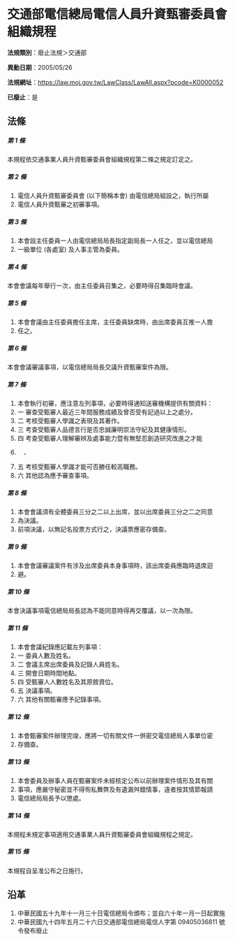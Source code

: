 # 交通部電信總局電信人員升資甄審委員會組織規程

**法規類別**：廢止法規＞交通部

**異動日期**：2005/05/26  

**法規網址**：https://law.moj.gov.tw/LawClass/LawAll.aspx?pcode=K0000052

**已廢止**：是



## 法條
##### 第 1 條
本規程依交通事業人員升資甄審委員會組織規程第二條之規定訂定之。

##### 第 2 條
1. 電信人員升資甄審委員會 (以下簡稱本會) 由電信總局組設之，執行所屬
1. 電信人員升資甄審之初審事項。

##### 第 3 條
1. 本會設主任委員一人由電信總局局長指定副局長一人任之，並以電信總局
1. 一級單位 (各處室) 及人事主管為委員。

##### 第 4 條
本會會議每年舉行一次，由主任委員召集之，必要時得召集臨時會議。

##### 第 5 條
1. 本會會議由主任委員擔任主席，主任委員缺席時，由出席委員互推一人擔
1. 任之。

##### 第 6 條
本會會議審議事項，以電信總局局長交議升資甄審案件為限。

##### 第 7 條
1. 本會執行初審，應注意左列事項，必要時得通知送審機構提供有關資料：
1.   一  審查受甄審人最近三年間服務成績及曾否受有記過以上之處分。
1.   二  考核受甄審人學識之表現及其著作。
1.   三  考查受甄審人品德言行是否忠誠廉明崇法守紀及其健康情形。
1.   四  考查受甄審人理解審辨及處事能力暨有無堅忍創造研究改進之才能
1.       。
1.   五  考核受甄審人學識才能可否勝任較高職務。
1.   六  其他認為應予審查事項。

##### 第 8 條
1. 本會會議須有全體委員三分之二以上出席，並以出席委員三分之二之同意
1. 為決議。
1. 前項決議，以無記名投票方式行之，決議票應密存備查。

##### 第 9 條
1. 本會會議審議案件有涉及出席委員本身事項時，該出席委員應臨時退席迴
1. 避。

##### 第 10 條
本會決議事項電信總局局長認為不能同意時得再交覆議，以一次為限。

##### 第 11 條
1. 本會會議紀錄應記載左列事項：
1.   一  委員人數及姓名。
1.   二  會議主席出席委員及記錄人員姓名。
1.   三  開會日期時間地點。
1.   四  受甄審人人數姓名及其原敘資位。
1.   五  決議事項。
1.   六  其他有關甄審應予記錄事項。

##### 第 12 條
1. 本會甄審案件辦理完竣，應將一切有關文件一併密交電信總局人事單位密
1. 存備查。

##### 第 13 條
1. 本會委員及辦事人員在甄審案件未經核定公布以前辦理案件情形及其有關
1. 事項，應嚴守秘密並不得徇私舞弊及有遺漏舛錯情事，違者按其情節報請
1. 電信總局局長予以懲處。

##### 第 14 條
本規程未規定事項適用交通事業人員升資甄審委員會組織規程之規定。

##### 第 15 條
本規程自呈准公布之日施行。

## 沿革
1. 中華民國五十九年十一月三十日電信總局令頒布；並自六十年一月一日起實施          
1. 中華民國九十四年五月二十六日交通部電信總局電信人字第 09405036811  號令發布廢止
